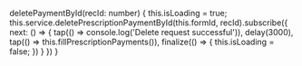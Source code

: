 deletePaymentById(recId: number) {
    this.isLoading = true;
    this.service.deletePrescriptionPaymentById(this.formId, recId).subscribe({
      next: () => {
        tap(() => console.log('Delete request successful')),
          delay(3000),
          tap(() => this.fillPrescriptionPayments()),
          finalize(() => {
            this.isLoading = false;
          })
      }
    })
  }
